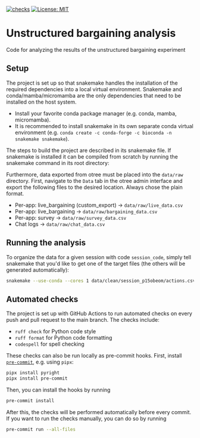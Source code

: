 [![checks](https://github.com/stanmart/unstructured-bargaining-analysis/actions/workflows/ci.yml/badge.svg)](https://github.com/stanmart/unstructured-bargaining-analysis/actions/workflows/ci.yml)
[![License: MIT](https://img.shields.io/badge/license-MIT-blue)](https://opensource.org/licenses/MIT)

# Unstructured bargaining analysis
Code for analyzing the results of the unstructured bargaining experiment

## Setup

The project is set up so that snakemake handles the installation of the required dependencies into a local virtual environment. Snakemake and conda/mamba/micromamba are the only dependencies that need to be installed on the host system.

 - Install your favorite conda package manager (e.g. conda, mamba, micromamba).
 - It is recommended to install snakemake in its own separate conda virtual environment (e.g. `conda create -c conda-forge -c bioconda -n snakemake snakemake`).

The steps to build the project are described in its snakemake file. If snakemake is installed it can be compiled from scratch by running the snakemake command in its root directory:

Furthermore, data exported from otree must be placed into the `data/raw` directory. First, navigate to the `Data` tab in the otree admin interface and export the following files to the desired location. Always chose the plain format.

 - Per-app: live_bargaining (custom_export) → `data/raw/live_data.csv`
 - Per-app: live_bargaining → `data/raw/bargaining_data.csv`
 - Per-app: survey → `data/raw/survey_data.csv`
 - Chat logs → `data/raw/chat_data.csv`

## Running the analysis

To organize the data for a given session with code `session_code`, simply tell snakemake that you'd like to get one of the target files (the others will be generated automatically):

```bash
snakemake --use-conda --cores 1 data/clean/session_p15obeom/actions.csv
```

## Automated checks

The project is set up with GitHub Actions to run automated checks on every push and pull request to the main branch. The checks include:
 - `ruff check` for Python code style
 - `ruff format` for Python code formatting
 - `codespell` for spell checking

These checks can also be run locally as pre-commit hooks. First, install [`pre-commit`](https://pre-commit.com/#install), e.g. using `pipx`:

```bash
pipx install pyright
pipx install pre-commit
```

Then, you can install the hooks by running
```bash
pre-commit install
```
After this, the checks will be performed automatically before every commit. If you want to run the checks manually, you can do so by running

```bash
pre-commit run --all-files
```
